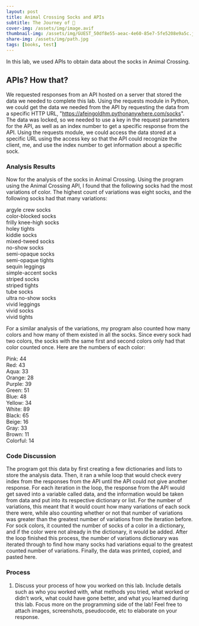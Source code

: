 ```yaml
---
layout: post
title: Animal Crossing Socks and APIs
subtitle: The Journey of 🧦
cover-img: /assets/img/image.avif
thumbnail-img: /assets/img/GUEST_50df8e55-aeac-4e60-85e7-5fe5208e9a5c.jpg
share-img: /assets/img/path.jpg
tags: [books, test]
---
```

In this lab, we used APIs to obtain data about the socks in Animal Crossing.


## APIs? How that?

We requested responses from an API hosted on a server that stored the data we needed to complete this lab. Using the requests module in Python, we could get the data we needed from the API by requesting the data from a specific HTTP URL, "https://afeingoldhm.pythonanywhere.com/socks". The data was locked, so we needed to use a key in the request parameters for the API, as well as an index number to get a specific response from the API. Using the requests module, we could access the data stored at a specific URL using the access key so that the API could recognize the client, me, and use the index number to get information about a specific sock.


### Analysis Results

Now for the analysis of the socks in Animal Crossing. Using the program using the Animal Crossing API, I found that the following socks had the most variations of color. The highest count of variations was eight socks, and the following socks had that many variations:


argyle crew socks<br>
color-blocked socks<br>
frilly knee-high socks<br>
holey tights<br>
kiddie socks<br>
mixed-tweed socks<br>
no-show socks<br>
semi-opaque socks<br>
semi-opaque tights<br>
sequin leggings<br>
simple-accent socks<br>
striped socks<br>
striped tights<br>
tube socks<br>
ultra no-show socks<br>
vivid leggings<br>
vivid socks<br>
vivid tights<be>


For a similar analysis of the variations, my program also counted how many colors and how many of them existed in all the socks. Since every sock had two colors, the socks with the same first and second colors only had that color counted once. Here are the numbers of each color:


Pink: 44<br>
Red: 43<br>
Aqua: 33<br>
Orange: 28<br>
Purple: 39<br>
Green: 51<br>
Blue: 48<br>
Yellow: 34<br>
White: 89<br>
Black: 65<br>
Beige: 16<br>
Gray: 33<br>
Brown: 11<br>
Colorful: 14<be>


### Code Discussion

The program got this data by first creating a few dictionaries and lists to store the analysis data. Then, it ran a while loop that would check every index from the responses from the API until the API could not give another response. For each iteration in the loop, the response from the API would get saved into a variable called data, and the information would be taken from data and put into its respective dictionary or list. For the number of variations, this meant that it would count how many variations of each sock there were, while also counting whether or not that number of variations was greater than the greatest number of variations from the iteration before. For sock colors, it counted the number of socks of a color in a dictionary, and if the color were not already in the dictionary, it would be added. After the loop finished this process, the number of variations dictionary was iterated through to find how many socks had variations equal to the greatest counted number of variations. Finally, the data was printed, copied, and pasted here.


### Process



1. Discuss your process of how you worked on this lab. Include details such as who you worked with, what methods you tried, what worked or didn’t work, what could have gone better, and what you learned during this lab. Focus more on the programming side of the lab! Feel free to attach images, screenshots, pseudocode, etc to elaborate on your response.


